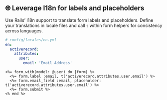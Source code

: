 ## 🌐 Leverage I18n for labels and placeholders
Use Rails’ I18n support to translate form labels and placeholders. Define your translations in locale files and call `t` within form helpers for consistency across languages.

```yaml
# config/locales/en.yml
en:
  activerecord:
    attributes:
      user:
        email: 'Email Address'
```

```erb
<%= form_with(model: @user) do |form| %>
  <%= form.label :email, t('activerecord.attributes.user.email') %>
  <%= form.email_field :email, placeholder: t('activerecord.attributes.user.email') %>
  <%= form.submit %>
<% end %>
```
